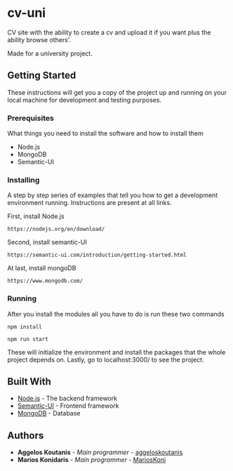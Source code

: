 # cv-uni
CV site with the ability to create a cv and upload it if you want plus the ability browse others'.

Made for a university project.

## Getting Started

These instructions will get you a copy of the project up and running on your local machine for development and testing purposes.

### Prerequisites

What things you need to install the software and how to install them

* Node.js
* MongoDB
* Semantic-UI

### Installing

A step by step series of examples that tell you how to get a development environment running. Instructions are present at all links.

First, install Node.js

```
https://nodejs.org/en/download/
```

Second, install semantic-UI

```
https://semantic-ui.com/introduction/getting-started.html
```

At last, install mongoDB

```
https://www.mongodb.com/
```

### Running

After you install the modules all you have to do is run these two commands

```
npm install
```
```
npm run start
```

These will initialize the environment and install the packages that the whole project depends on. Lastly, go to localhost:3000/ to see the project.

## Built With

* [Node.js](https://nodejs.org/en/) - The backend framework
* [Semantic-UI](https://semantic-ui.com/) - Frontend framework
* [MongoDB](https://www.mongodb.com/) - Database

## Authors

* **Aggelos Koutanis** - *Main programmer* - [aggeloskoutanis](https://github.com/aggeloskoutanis)
* **Marios Konidaris** - *Main programmer* - [MariosKoni](https://github.com/MariosKoni)
